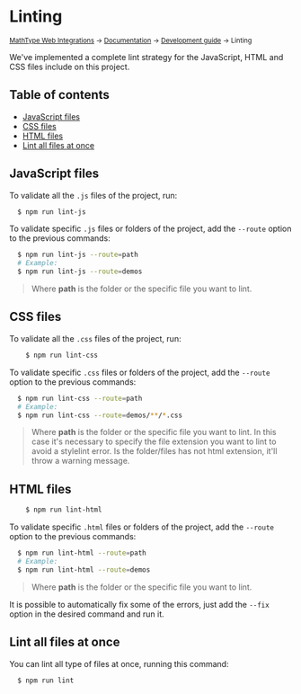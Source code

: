 # Linting

<small>[MathType Web Integrations](../../../README.md) → [Documentation](../../README.md) → [Development guide](../README.md) → Linting</small>

We've implemented a complete lint strategy for the JavaScript, HTML and CSS files include on this project.

## Table of contents

- [JavaScript files](#javascript-files)
- [CSS files](#css-files)
- [HTML files](#html-files)
- [Lint all files at once](#lint-all-files-at-once)

## JavaScript files

To validate all the `.js` files of the project, run:

```sh
  $ npm run lint-js
```

To validate specific `.js` files or folders of the project, add the `--route` option to the previous commands:

```sh
  $ npm run lint-js --route=path
  # Example:
  $ npm run lint-js --route=demos
```

> Where **path** is the folder or the specific file you want to lint.

## CSS files

To validate all the `.css` files of the project, run:

```sh
    $ npm run lint-css
```

To validate specific `.css` files or folders of the project, add the `--route` option to the previous commands:

```sh
  $ npm run lint-css --route=path
  # Example:
  $ npm run lint-css --route=demos/**/*.css
```

> Where **path** is the folder or the specific file you want to lint.
> In this case it's necessary to specify the file extension you want to lint to avoid a stylelint error. Is the folder/files has not html extension, it'll throw a warning message.

## HTML files

```sh
    $ npm run lint-html
```

To validate specific `.html` files or folders of the project, add the `--route` option to the previous commands:

```sh
  $ npm run lint-html --route=path
  # Example:
  $ npm run lint-html --route=demos
```

> Where **path** is the folder or the specific file you want to lint.

It is possible to automatically fix some of the errors, just add the `--fix` option in the desired command and run it.

## Lint all files at once

You can lint all type of files at once, running this command:

```sh
  $ npm run lint
```